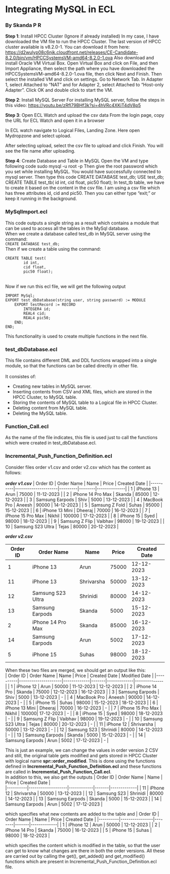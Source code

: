 # Integrating MySQL in ECL
### By Skanda P R
**Step 1**: Install HPCC Cluster (Ignore if already installed)
In my case, I have downloaded the VM file to run the HPCC Cluster. The last version of HPCC cluster available is v8.2.0-1. You can download it from here: https://d2wulyp08c6njk.cloudfront.net/releases/CE-Candidate-8.2.0/bin/vm/HPCCSystemsVM-amd64-8.2.0-1.ova
Also download and install Oracle VM Virtual Box.
Open Virtual Box and click on File, and then Import Appliance, then select the path where you have downloaded the HPCCSystemsVM-amd64-8.2.0-1.ova file, then click Next and Finish.
Then select the installed VM and click on settings. Go to Network Tab. In Adapter 1, select Attached to “NAT” and for Adapter 2, select Attached to “Host-only Adapter”. Click OK and double click to start the VM.
 
**Step 2**: Install MySQL Server
For installing MySQL server, follow the steps in this video: https://youtu.be/zRfI79BHf3k?si=4hVRc4XKiT4dV8p5
 
**Step 3**: Open ECL Watch and upload the csv data
From the login page, copy the URL for ECL Watch and open it in a browser
 
In ECL watch navigate to Logical Files, Landing Zone. Here open Mydropzone and select upload.
   
After selecting upload, select the csv file to upload and click Finish. You will see the file name after uploading.

**Step 4**: Create Database and Table in MySQL
Open the VM and type following code
sudo mysql -u root -p
Then give the root password which you set while installing MySQL. 
You would have successfully connected to mysql server.
Then type this code
CREATE DATABASE test_db;
USE test_db;
CREATE TABLE test_tb(
id int,
cid float,
pic50 float);
In test_tb table, we have to create it based on the content in the csv file. I am using a csv file which has three attributes id, cid and pic50. 
Then you can either type “exit;” or keep it running in the background.


### MySqlImport.ecl
This code outputs a single string as a result which contains a module that can be used to access all the tables in the MySql database. 
<br>When we create a database called test_db in MySQL server using the command:
<br>```CREATE DATABASE test_db;```
<br>Then if we create a table using the command:<br>
```
CREATE TABLE test(
        id int,
        cid float,
        pic50 float);
```
<br>Now if we run this ecl file, we will get the following output<br>
```
IMPORT MySql;
EXPORT test_dbDatabase(string user, string password) := MODULE
    EXPORT testRecord := RECORD
        INTEGER4 id;
        REAL4 cid;
        REAL4 pic50;
    END;
END;
```
This functionality is used to create multiple functions in the next file.

### test_dbDatabase.ecl
This file contains different DML and DDL functions wrapped into a single module, so that the functions can be called directly in other file.<br>
<br>It consistes of:
* Creating new tables in MySQL server.
* Inserting contents from CSV and XML files, which are stored in the HPCC Cluster, to MySQL table.
* Storing the contents of MySQL table to a Logical file in HPCC Cluster.
* Deleting content from MySQL table.
* Deleting the MySQL table.

### Function_Call.ecl
As the name of the file indicates, this file is used just to call the functions which were created in test_dbDatabase.ecl.

### Incremental_Push_Function_Definition.ecl
Consider files order v1.csv and order v2.csv which has the content as follows:<br><br>**_order v1.csv_**
| Order ID | Order Name          | Name    | Price  | Created Date |
|----------|---------------------|---------|--------|--------------|
| 1        | iPhone 13           | Arun    | 75000  | 11-12-2023   |
| 2        | iPhone 14 Pro Max   | Skanda  | 85000  | 12-12-2023   |
| 3        | Samsung Earpods     | Shiv    | 5000   | 13-12-2023   |
| 4        | MacBook Pro         | Aneesh  | 90000  | 14-12-2023   |
| 5        | Samsung Z Fold      | Suhas   | 95000  | 15-12-2023   |
| 6        | iPhone 13 Mini      | Dheeraj | 70000  | 16-12-2023   |
| 7        | iPhone 15 Pro Max   | Nikhil  | 100000 | 17-12-2023   |
| 8        | iPhone 15           | Syed    | 98000  | 18-12-2023   |
| 9        | Samsung Z Flip      | Vaibhav | 98000  | 19-12-2023   |
| 10       | Samsung S23 Ultra   | Tejas   | 80000  | 20-12-2023   |


**_order v2.csv_**

| Order ID | Order Name        | Name      | Price | Created Date |
|----------|-------------------|-----------|-------|--------------|
| 1        | iPhone 13         | Arun      | 75000 | 12-12-2023   |
| 11       | iPhone 13         | Shrivarsha | 50000 | 13-12-2023   |
| 12       | Samsung S23 Ultra | Shrinidi  | 80000 | 14-12-2023   |
| 13       | Samsung Earpods   | Skanda    | 5000  | 15-12-2023   |
| 2        | iPhone 14 Pro Max | Skanda    | 85000 | 16-12-2023   |
| 14       | Samsung Earpods   | Arun      | 5002  | 17-12-2023   |
| 5        | iPhone 15         | Suhas     | 98000 | 18-12-2023   |


When these two files are merged, we should get an output like this:<br>
| Order ID | Order Name          | Name        | Price | Created Date  | Modified Date |
|----------|---------------------|-------------|-------|-------------|--------------|
| 1        | iPhone 12           | Arun        | 50000 | 11-12-2023  | 12-12-2023   |
| 2        | iPhone 14 Pro       | Skanda      | 75000 | 12-12-2023  | 16-12-2023   |
| 3        | Samsung Earpods     | Shiv        | 5000  | 13-12-2023  | -   |
| 4        | MacBook Pro         | Aneesh      | 90000 | 14-12-2023  | -            |
| 5        | iPhone 15           | Suhas       | 98000 | 15-12-2023  | 18-12-2023   |
| 6        | iPhone 13 Mini      | Dheeraj     | 70000 | 16-12-2023  | -            |
| 7        | iPhone 15 Pro Max   | Nikhil      | 100000| 17-12-2023  | -            |
| 8        | iPhone 15           | Syed        | 98000 | 18-12-2023  | -            |
| 9        | Samsung Z Flip      | Vaibhav     | 98000 | 19-12-2023  | -            |
| 10       | Samsung S23 Ultra   | Tejas       | 80000 | 20-12-2023  | -            |
| 11       | iPhone 12           | Shrivarsha  | 50000 | 13-12-2023  | -            |
| 12       | Samsung S23         | Shrinidi    | 80000 | 14-12-2023  | -            |
| 13       | Samsung Earpods     | Skanda      | 5000  | 15-12-2023  | -            |
| 14       | Samsung Earpods     | Arun        | 5002  | 17-12-2023  | -            |


This is just an example, we can change the values in order version 2 CSV and still, the original table gets modified and gets stored in HPCC Cluster with logical name **spr::order_modified**. This is done using the functions defined in **Incremental_Push_Function_Definition.ecl** and these functions are called in **Incremental_Push_Function_Call.ecl**.<br>
In addition to this, we also get the outputs
| Order ID | Order Name        | Name       | Price | Created Date  |  
|----------|-------------------|------------|-------|-------------|
| 11       | iPhone 12         | Shrivarsha | 50000 | 13-12-2023  |
| 12       | Samsung S23       | Shrinidi   | 80000 | 14-12-2023  |
| 13       | Samsung Earpods   | Skanda     | 5000  | 15-12-2023  |
| 14       | Samsung Earpods   | Arun       | 5002  | 17-12-2023  |


which specifies what new contents are added to the table and
| Order ID | Order Name     | Name   | Price | Created Date  |
|----------|----------------|--------|-------|-------------|
| 1        | iPhone 12      | Arun   | 50000 | 12-12-2023  |
| 2        | iPhone 14 Pro  | Skanda | 75000 | 16-12-2023  |
| 5        | iPhone 15      | Suhas  | 98000 | 18-12-2023  |


which specifies the content which is modified in the table, so that the user can get to know what changes are there in both the order versions. All these are carried out by calling the get(), get_added() and get_modified() functions which are present in Incremental_Push_Function_Definition.ecl file.<br>
<br>
